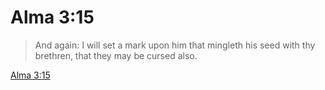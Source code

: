 # Alma 3:15

> And again: I will set a mark upon him that mingleth his seed with thy brethren, that they may be cursed also.

[Alma 3:15](https://www.churchofjesuschrist.org/study/scriptures/bofm/alma/3?lang=eng&id=p15#p15)


